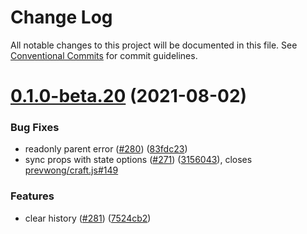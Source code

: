 # Change Log

All notable changes to this project will be documented in this file.
See [Conventional Commits](https://conventionalcommits.org) for commit guidelines.

# [0.1.0-beta.20](https://github.com/prevwong/craft.js/compare/v0.1.0-beta.19...v0.1.0-beta.20) (2021-08-02)


### Bug Fixes

* readonly parent error ([#280](https://github.com/prevwong/craft.js/issues/280)) ([83fdc23](https://github.com/prevwong/craft.js/commit/83fdc232213b1b504679e50efb21cf708f23e069))
* sync <Editor /> props with state options ([#271](https://github.com/prevwong/craft.js/issues/271)) ([3156043](https://github.com/prevwong/craft.js/commit/3156043232b7e88f39e313b70f00bfb91ba830a3)), closes [prevwong/craft.js#149](https://github.com/prevwong/craft.js/issues/149)


### Features

* clear history ([#281](https://github.com/prevwong/craft.js/issues/281)) ([7524cb2](https://github.com/prevwong/craft.js/commit/7524cb2d59aa81470eadbeb9f1267451b1252bac))
